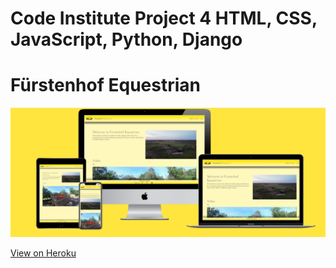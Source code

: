 # Code Institute Project 4 HTML, CSS, JavaScript, Python, Django

# Fürstenhof Equestrian 

![View on multiple screens](assets/images/view_on_multiple_screens.png)

[View on Heroku](https://mrhaju-pp4-horse-planer-9051a41351ce.herokuapp.com/post-detail/quarterback/)